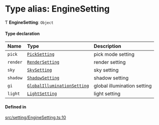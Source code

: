 # Type alias: EngineSetting

Ƭ **EngineSetting**: `Object`

#### Type declaration

| Name | Type | Description |
| :------ | :------ | :------ |
| `pick` | [`PickSetting`](PickSetting.md) | pick mode setting |
| `render` | [`RenderSetting`](RenderSetting.md) | render setting |
| `sky` | [`SkySetting`](SkySetting.md) | sky setting |
| `shadow` | [`ShadowSetting`](ShadowSetting.md) | shadow setting |
| `gi` | [`GlobalIlluminationSetting`](GlobalIlluminationSetting.md) | global illumination setting |
| `light` | [`LightSetting`](LightSetting.md) | light setting |

#### Defined in

[src/setting/EngineSetting.ts:10](https://github.com/Orillusion/orillusion/blob/main/src/setting/EngineSetting.ts#L10)
